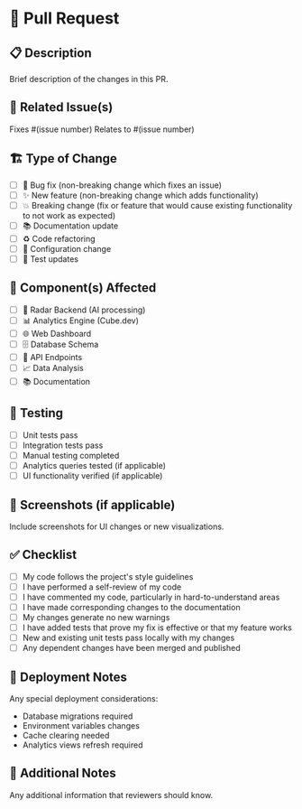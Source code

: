 # 🚀 Pull Request

## 📋 Description
Brief description of the changes in this PR.

## 🔗 Related Issue(s)
Fixes #(issue number)
Relates to #(issue number)

## 🏗️ Type of Change
- [ ] 🐛 Bug fix (non-breaking change which fixes an issue)
- [ ] ✨ New feature (non-breaking change which adds functionality)  
- [ ] 💥 Breaking change (fix or feature that would cause existing functionality to not work as expected)
- [ ] 📚 Documentation update
- [ ] ♻️ Code refactoring
- [ ] 🔧 Configuration change
- [ ] 🧪 Test updates

## 📱 Component(s) Affected
- [ ] 🎯 Radar Backend (AI processing)
- [ ] 📊 Analytics Engine (Cube.dev)
- [ ] 🌐 Web Dashboard
- [ ] 🗄️ Database Schema
- [ ] 🔌 API Endpoints
- [ ] 📈 Data Analysis
- [ ] 📚 Documentation

## 🧪 Testing
- [ ] Unit tests pass
- [ ] Integration tests pass
- [ ] Manual testing completed
- [ ] Analytics queries tested (if applicable)
- [ ] UI functionality verified (if applicable)

## 📸 Screenshots (if applicable)
Include screenshots for UI changes or new visualizations.

## ✅ Checklist
- [ ] My code follows the project's style guidelines
- [ ] I have performed a self-review of my code
- [ ] I have commented my code, particularly in hard-to-understand areas
- [ ] I have made corresponding changes to the documentation
- [ ] My changes generate no new warnings
- [ ] I have added tests that prove my fix is effective or that my feature works
- [ ] New and existing unit tests pass locally with my changes
- [ ] Any dependent changes have been merged and published

## 🚀 Deployment Notes
Any special deployment considerations:
- Database migrations required
- Environment variables changes
- Cache clearing needed
- Analytics views refresh required

## 📝 Additional Notes
Any additional information that reviewers should know.